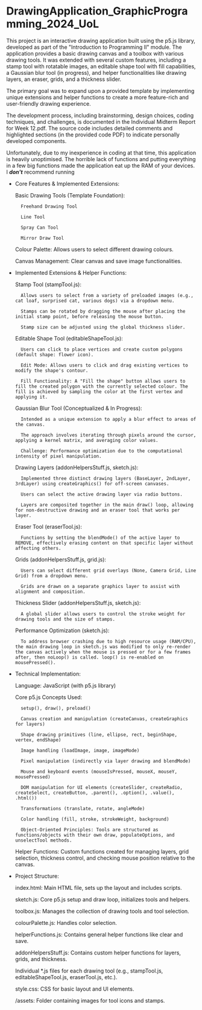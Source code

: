 # DrawingApplication_GraphicProgramming_2024_UoL

This project is an interactive drawing application built using the p5.js library, developed as part of the "Introduction to Programming II" module. The application provides a basic drawing canvas and a toolbox with various drawing tools. It was extended with several custom features, including a stamp tool with rotatable images, an editable shape tool with fill capabilities, a Gaussian blur tool (in progress), and helper functionalities like drawing layers, an eraser, grids, and a thickness slider.

The primary goal was to expand upon a provided template by implementing unique extensions and helper functions to create a more feature-rich and user-friendly drawing experience.

The development process, including brainstorming, design choices, coding techniques, and challenges, is documented in the Individual Midterm Report for Week 12.pdf. The source code includes detailed comments and highlighted sections (in the provided code PDF) to indicate personally developed components.

Unfortunately, due to my inexperience in coding at that time, this application is heavily unoptimised. The horrible lack of functions and putting everything in a few big functions made the application eat up the RAM of your devices. I ***don't*** recommend running

- Core Features & Implemented Extensions:

    Basic Drawing Tools (Template Foundation):

        Freehand Drawing Tool

        Line Tool

        Spray Can Tool

        Mirror Draw Tool

    Colour Palette: Allows users to select different drawing colours.

    Canvas Management: Clear canvas and save image functionalities.

- Implemented Extensions & Helper Functions:

    Stamp Tool (stampTool.js):

        Allows users to select from a variety of preloaded images (e.g., cat loaf, surprised cat, various dogs) via a dropdown menu.

        Stamps can be rotated by dragging the mouse after placing the initial stamp point, before releasing the mouse button.

        Stamp size can be adjusted using the global thickness slider.

    Editable Shape Tool (editableShapeTool.js):

        Users can click to place vertices and create custom polygons (default shape: flower icon).

        Edit Mode: Allows users to click and drag existing vertices to modify the shape's contour.

        Fill Functionality: A "Fill the shape" button allows users to fill the created polygon with the currently selected colour. The fill is achieved by sampling the color at the first vertex and applying it.

    Gaussian Blur Tool (Conceptualized & In Progress):

        Intended as a unique extension to apply a blur effect to areas of the canvas.

        The approach involves iterating through pixels around the cursor, applying a kernel matrix, and averaging color values.

        Challenge: Performance optimization due to the computational intensity of pixel manipulation.

    Drawing Layers (addonHelpersStuff.js, sketch.js):

        Implemented three distinct drawing layers (BaseLayer, 2ndLayer, 3rdLayer) using createGraphics() for off-screen canvases.

        Users can select the active drawing layer via radio buttons.

        Layers are composited together in the main draw() loop, allowing for non-destructive drawing and an eraser tool that works per layer.

    Eraser Tool (eraserTool.js):

        Functions by setting the blendMode() of the active layer to REMOVE, effectively erasing content on that specific layer without affecting others.

    Grids (addonHelpersStuff.js, grid.js):

        Users can select different grid overlays (None, Camera Grid, Line Grid) from a dropdown menu.

        Grids are drawn on a separate graphics layer to assist with alignment and composition.

    Thickness Slider (addonHelpersStuff.js, sketch.js):

        A global slider allows users to control the stroke weight for drawing tools and the size of stamps.

    Performance Optimization (sketch.js):

        To address browser crashing due to high resource usage (RAM/CPU), the main drawing loop in sketch.js was modified to only re-render the canvas actively when the mouse is pressed or for a few frames after, then noLoop() is called. loop() is re-enabled on mousePressed().

- Technical Implementation:

    Language: JavaScript (with p5.js library)

    Core p5.js Concepts Used:

        setup(), draw(), preload()

        Canvas creation and manipulation (createCanvas, createGraphics for layers)

        Shape drawing primitives (line, ellipse, rect, beginShape, vertex, endShape)

        Image handling (loadImage, image, imageMode)

        Pixel manipulation (indirectly via layer drawing and blendMode)

        Mouse and keyboard events (mouseIsPressed, mouseX, mouseY, mousePressed)

        DOM manipulation for UI elements (createSlider, createRadio, createSelect, createButton, .parent(), .option(), .value(), .html())

        Transformations (translate, rotate, angleMode)

        Color handling (fill, stroke, strokeWeight, background)

        Object-Oriented Principles: Tools are structured as functions/objects with their own draw, populateOptions, and unselectTool methods.

    Helper Functions: Custom functions created for managing layers, grid selection, thickness control, and checking mouse position relative to the canvas.

- Project Structure:

    index.html: Main HTML file, sets up the layout and includes scripts.

    sketch.js: Core p5.js setup and draw loop, initializes tools and helpers.

    toolbox.js: Manages the collection of drawing tools and tool selection.

    colourPalette.js: Handles color selection.

    helperFunctions.js: Contains general helper functions like clear and save.

    addonHelpersStuff.js: Contains custom helper functions for layers, grids, and thickness.

    Individual *.js files for each drawing tool (e.g., stampTool.js, editableShapeTool.js, eraserTool.js, etc.).

    style.css: CSS for basic layout and UI elements.

    /assets: Folder containing images for tool icons and stamps.
